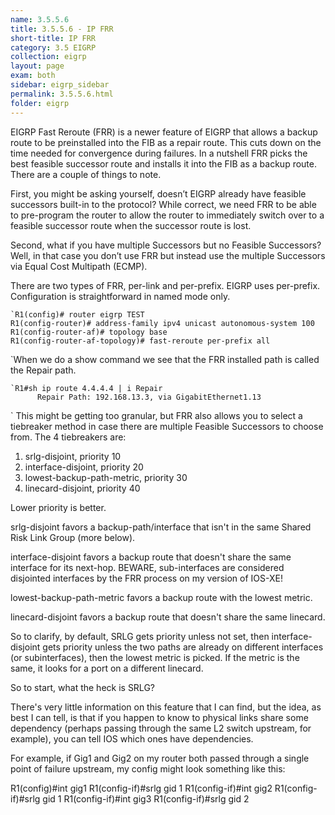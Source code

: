 ```yaml
---
name: 3.5.5.6
title: 3.5.5.6 - IP FRR
short-title: IP FRR
category: 3.5 EIGRP
collection: eigrp
layout: page
exam: both
sidebar: eigrp_sidebar
permalink: 3.5.5.6.html
folder: eigrp
---
```

EIGRP Fast Reroute (FRR) is a newer feature of EIGRP that allows a backup route to be preinstalled into the FIB as a repair route. This cuts down on the time needed for convergence during failures. In a nutshell FRR picks the best feasible successor route and installs it into the FIB as a backup route. There are a couple of things to note.

First, you might be asking yourself, doesn’t EIGRP already have feasible successors built-in to the protocol?  While correct, we need FRR to be able to pre-program the router to allow the router to immediately switch over to a feasible successor route when the successor route is lost.

Second, what if you have multiple Successors but no Feasible Successors? Well, in that case you don’t use FRR but instead use the multiple Successors  via Equal Cost Multipath (ECMP).

There are two types of FRR, per-link and per-prefix. EIGRP uses per-prefix. Configuration is straightforward in named mode only.
```
`R1(config)# router eigrp TEST
R1(config-router)# address-family ipv4 unicast autonomous-system 100
R1(config-router-af)# topology base
R1(config-router-af-topology)# fast-reroute per-prefix all
```
`When we do a show command we see that the FRR installed path is called the Repair path.
```
`R1#sh ip route 4.4.4.4 | i Repair
      Repair Path: 192.168.13.3, via GigabitEthernet1.13
```
`
This might be getting too granular, but FRR also allows you to select a tiebreaker method in case there are multiple Feasible Successors to choose from. The 4 tiebreakers are:
1. srlg-disjoint, priority 10
2. interface-disjoint, priority 20
3. lowest-backup-path-metric, priority 30
4. linecard-disjoint, priority 40

Lower priority is better.

srlg-disjoint favors a backup-path/interface that isn't in the same Shared Risk Link Group (more below).

interface-disjoint favors a backup route that doesn't share the same interface for its next-hop. BEWARE, sub-interfaces are considered disjointed interfaces by the FRR process on my version of IOS-XE!

lowest-backup-path-metric favors a backup route with the lowest metric.

linecard-disjoint favors a backup route that doesn't share the same linecard.

So to clarify, by default, SRLG gets priority unless not set, then interface-disjoint gets priority unless the two paths are already on different interfaces (or subinterfaces), then the lowest metric is picked. If the metric is the same, it looks for a port on a different linecard.

So to start, what the heck is SRLG?

There's very little information on this feature that I can find, but the idea, as best I can tell, is that if you happen to know to physical links share some dependency (perhaps passing through the same L2 switch upstream, for example), you can tell IOS which ones have dependencies.

For example, if Gig1 and Gig2 on my router both passed through a single point of failure upstream, my config might look something like this:

R1(config)#int gig1
R1(config-if)#srlg gid 1
R1(config-if)#int gig2
R1(config-if)#srlg gid 1
R1(config-if)#int gig3
R1(config-if)#srlg gid 2